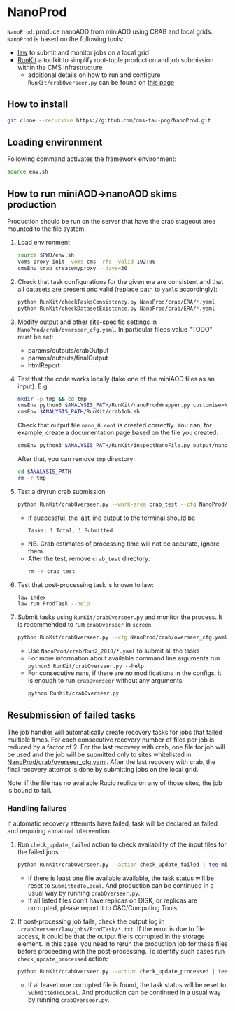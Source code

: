 # NanoProd

`NanoProd`: produce nanoAOD from miniAOD using CRAB and local grids.
`NanoProd` is based on the following tools:
- [law](https://github.com/riga/law) to submit and monitor jobs on a local grid
- [RunKit](https://github.com/kandrosov/RunKit) a toolkit to simplify root-tuple production and job submission within the CMS infrastructure
  - additional details on how to run and configure `RunKit/crabOverseer.py` can be found on [this page](https://kandrosov.github.io/RunKit/crabOverseer/)

## How to install
```sh
git clone --recursive https://github.com/cms-tau-pog/NanoProd.git
```

## Loading environment
Following command activates the framework environment:
```sh
source env.sh
```
## How to run miniAOD->nanoAOD skims production

Production should be run on the server that have the crab stageout area mounted to the file system.

1. Load environment
   ```sh
   source $PWD/env.sh
   voms-proxy-init -voms cms -rfc -valid 192:00
   cmsEnv crab createmyproxy --days=30
   ```

1. Check that task configurations for the given era are consistent and that all datasets are present and valid (replace path to `yaml`s accordingly):
   ```sh
   python RunKit/checkTasksConsistency.py NanoProd/crab/ERA/*.yaml
   python RunKit/checkDatasetExistance.py NanoProd/crab/ERA/*.yaml
   ```
1. Modify output and other site-specific settings in `NanoProd/crab/overseer_cfg.yaml`. In particular fileds value "TODO" must be set:
   - params/outputs/crabOutput
   - params/outputs/finalOutput
   - htmlReport

1. Test that the code works locally (take one of the miniAOD files as an input). E.g.
   ```sh
   mkdir -p tmp && cd tmp
   cmsEnv python3 $ANALYSIS_PATH/RunKit/nanoProdWrapper.py customise=NanoProd/NanoProd/customize.customize maxEvents=100 sampleType=mc era=Run3_2022 inputFiles=file:/eos/cms/store/group/phys_tau/kandroso/miniAOD/Run3_2022/TTtoLNu2Q.root writePSet=True keepIntermediateFiles=True 'output=nano.root;./output;../NanoProd/config/skim.yaml;skim;skim_failed'
   cmsEnv $ANALYSIS_PATH/RunKit/crabJob.sh
   ```
   Check that output file `nano_0.root` is created correctly.
   You can, for example, create a documentation page based on the file you created:
   ```sh
   cmsEnv python3 $ANALYSIS_PATH/RunKit/inspectNanoFile.py output/nano_0.root -d content.html -s size.html
   ```
   After that, you can remove `tmp` directory:
   ```sh
   cd $ANALYSIS_PATH
   rm -r tmp
   ```

1. Test a dryrun crab submission
   ```sh
   python RunKit/crabOverseer.py --work-area crab_test --cfg NanoProd/crab/overseer_cfg.yaml --no-loop NanoProd/crab/crab_test.yaml
   ```
   - If successful, the last line output to the terminal should be
     ```
     Tasks: 1 Total, 1 Submitted
     ```
   - NB. Crab estimates of processing time will not be accurate, ignore them.
   - After the test, remove `crab_test` directory:
     ```sh
     rm -r crab_test
     ```

1. Test that post-processing task is known to law:
   ```sh
   law index
   law run ProdTask --help
   ```

1. Submit tasks using `RunKit/crabOverseer.py` and monitor the process.
   It is recommended to run `crabOverseer` in `screen`.
   ```sh
   python RunKit/crabOverseer.py --cfg NanoProd/crab/overseer_cfg.yaml NanoProd/crab/Run2_2018/FILE1.yaml NanoProd/crab/Run2_2018/FILE2.yaml ...
   ```
   - Use `NanoProd/crab/Run2_2018/*.yaml` to submit all the tasks
   - For more information about available command line arguments run `python3 RunKit/crabOverseer.py --help`
   - For consecutive runs, if there are no modifications in the configs, it is enough to run `crabOverseer` without any arguments:
     ```sh
     python RunKit/crabOverseer.py
     ```

## Resubmission of failed tasks

The job handler will automatically create recovery tasks for jobs that failed multiple times.
For each consecutive recovery number of files per job is reduced by a factor of 2.
For the last recovery with crab, one file for job will be used and the job will be submitted only to sites whitelisted in [NanoProd/crab/overseer_cfg.yaml](https://github.com/cms-tau-pog/NanoProd/blob/main/NanoProd/crab/overseer_cfg.yaml).
After the last recovery with crab, the final recovery attempt is done by submitting jobs on the local grid.

Note: if the file has no available Rucio replica on any of those sites, the job is bound to fail.

### Handling failures

If automatic recovery attemnts have failed, task will be declared as failed and requiring a manual intervention.

1. Run `check_update_failed` action to check availability of the input files for the failed jobs
   ```sh
   python RunKit/crabOverseer.py --action check_update_failed | tee missing_files.txt
   ```
   - If there is least one file available available, the task status will be reset to `SubmittedToLocal`. And production can be continued in a usual way by running `crabOverseer.py`.
   - If all listed files don't have replicas on DISK, or replicas are corrupted, please report it to O&C/Computing Tools.

1. If post-processing job fails, check the output log in `.crabOverseer/law/jobs/ProdTask/*.txt`. If the error is due to file access, it could be that the output file is corrupted in the storage element. In this case, you need to rerun the production job for these files before proceeding with the post-processing. To identify such cases run `check_update_processed` action:
   ```sh
   python RunKit/crabOverseer.py --action check_update_processed | tee output_file_status.txt
   ```
   - If at leaset one corrupted file is found, the task status will be reset to `SubmittedToLocal`. And production can be continued in a usual way by running `crabOverseer.py`.
